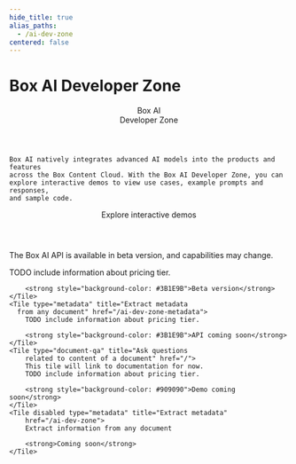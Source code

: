 ```yaml
---
hide_title: true
alias_paths:
  - /ai-dev-zone
centered: false
---
```

# Box AI Developer Zone

<Centered wide id="ai-developer-zone" >
  <HeroImage type="AiDevZone" imageWidth="548" imageHeight="493">
    <Header>
      Box AI</br>
      Developer Zone
    </Header>

    Box AI natively integrates advanced AI models into the products and features
    across the Box Content Cloud. With the Box AI Developer Zone, you can
    explore interactive demos to view use cases, example prompts and responses,
    and sample code.
  </HeroImage>
</Centered>

<Centered mid>
  <Header>
    Explore interactive demos
  </Header>
    <p style="text-align: left; margin-left: 0;">
      The Box AI API is available in beta version, and capabilities may change.
    </p>
  <TileGrid rows="3">
    <Tile type="summarisation" title="Generate instant
      summary of any document" href="/ai-dev-zone-summary">
        TODO include information about pricing tier.

        <strong style="background-color: #3B1E9B">Beta version</strong>
    </Tile>
    <Tile type="metadata" title="Extract metadata
      from any document" href="/ai-dev-zone-metadata">
        TODO include information about pricing tier.

        <strong style="background-color: #3B1E9B">API coming soon</strong>
    </Tile>
    <Tile type="document-qa" title="Ask questions
        related to content of a document" href="/">
        This tile will link to documentation for now.
        TODO include information about pricing tier.

        <strong style="background-color: #909090">Demo coming soon</strong>
    </Tile>
    <Tile disabled type="metadata" title="Extract metadata"
        href="/ai-dev-zone">
        Extract information from any document

        <strong>Coming soon</strong>
    </Tile>
  </TileGrid>
</Centered>

<!-- <Centered mid>
  <Header>
    AI API reference
  </Header>
  <p style="text-align: left; margin-left: 0;">
    Follow along with our featured guides to help get you up and running
  </p>

  <TileGrid rows="4">
    <Tile type="pen" title="Text generation"
      href="/ai-dev-zone">
        AI API ask about document's content endpoint
    </Tile>
    <Tile type="speach-bubble" title="Q&A"
      href="/ai-dev-zone">
        AI API document Q&A endpoint
    </Tile>
    <Tile type="document" title="Metadata extraction"
      href="/ai-dev-zone">
        Metadata AI API for extrating metadata from a document
    </Tile>
    <Tile type="document" title="Metadata extraction"
      href="/ai-dev-zone">
        Metadata AI API for extrating metadata from a document
    </Tile>
  </TileGrid>
</Centered> -->
